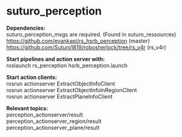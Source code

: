 # suturo_perception
__Dependencies:__   
suturo_perception_msgs are required. (Found in suturo_ressources)   
https://github.com/evankapi/rs_hsrb_perception (master)   
https://github.com/Suturo1819/robosherlock/tree/rs_v4r (rs_v4r)   

__Start pipelines and action server with:__   
roslaunch rs_perception hsrb_perception.launch   

__Start action clients:__   
rosrun actionserver ExtractObjectInfoClient   
rosrun actionserver ExtractObjectInfoInRegionClient   
rosrun actionserver ExtractPlaneInfoClient   

__Relevant topics:__   
perception_actionserver/result   
perception_actionserver_region/result   
perception_actionserver_plane/result   
